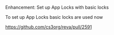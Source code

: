 Enhancement: Set up App Locks with basic locks 

To set up App Locks basic locks are used now

https://github.com/cs3org/reva/pull/2591
